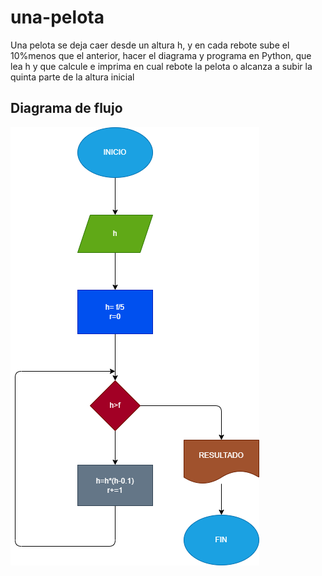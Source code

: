 # una-pelota
Una pelota se deja caer desde un altura h, y en cada rebote sube el 10%menos que el anterior, hacer el diagrama y programa en Python, que lea h y que calcule e imprima en cual rebote la pelota o alcanza a subir la quinta parte de la altura inicial
## Diagrama  de flujo
![Diagrama de flujo](diagrama.png "Diagrama de flujo")